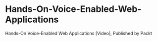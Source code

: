 # Hands-On-Voice-Enabled-Web-Applications
Hands-On Voice-Enabled Web Applications [Video], Published by Packt
